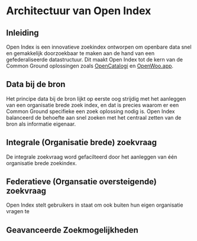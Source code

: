 # Architectuur van Open Index

## Inleiding
Open Index is een innovatieve zoekindex ontworpen om openbare data snel en gemakkelijk doorzoekbaar te maken aan de hand van een gefederaliseerde datastructuur. Dit maakt Open Index tot de kern van de Common Ground oplossingen zoals [OpenCatalogi](https://opencatalogi.nl/) en [OpenWoo.app](https://openwoo.app/).

## Data bij de bron
Het principe data bij de bron lijkt op eerste oog strijdig met het aanleggen van een organisatie brede zoek index, en dat is precies waarom er een Common Ground specifieke een zoek oplossing nodig is. Open Index balanceerd de behoefte aan snel zoeken met het centraal zetten van de bron als informatie eigenaar.

## Integrale (Organisatie brede) zoekvraag
De integrale zoekvraag word gefacilteerd door het aanleggen van één organisatie brede zoekindex. 

## Federatieve (Organsatie oversteigende) zoekvraag
Open Index stelt gebruikers in staat om ook buiten hun eigen organisatie vragen te 

## Geavanceerde Zoekmogelijkheden



